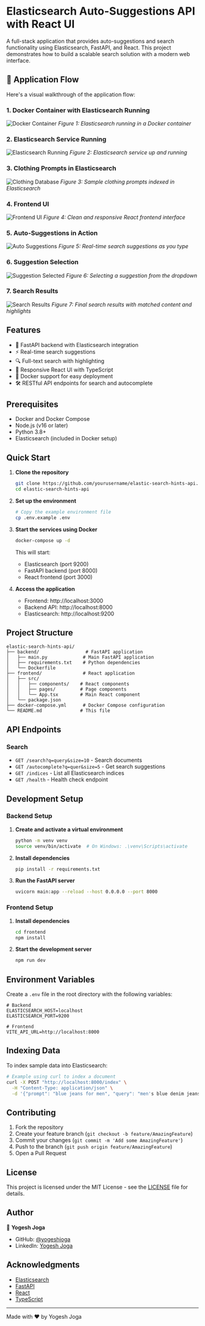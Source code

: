 # Elasticsearch Auto-Suggestions API with React UI

A full-stack application that provides auto-suggestions and search functionality using Elasticsearch, FastAPI, and React. This project demonstrates how to build a scalable search solution with a modern web interface.

## 🎥 Application Flow

Here's a visual walkthrough of the application flow:

### 1. Docker Container with Elasticsearch Running
![Docker Container](stock/docker_elastic_search.png)
*Figure 1: Elasticsearch running in a Docker container*

### 2. Elasticsearch Service Running
![Elasticsearch Running](stock/Elastic_search_running.png)
*Figure 2: Elasticsearch service up and running*

### 3. Clothing Prompts in Elasticsearch
![Clothing Database](stock/clothing_prompts_image.png)
*Figure 3: Sample clothing prompts indexed in Elasticsearch*

### 4. Frontend UI
![Frontend UI](stock/frontend_home.png)
*Figure 4: Clean and responsive React frontend interface*

### 5. Auto-Suggestions in Action
![Auto Suggestions](stock/auto_suggestions.png)
*Figure 5: Real-time search suggestions as you type*

### 6. Suggestion Selection
![Suggestion Selected](stock/auto_suggestions_selected.png)
*Figure 6: Selecting a suggestion from the dropdown*

### 7. Search Results
![Search Results](stock/after_search_auto_suggestions_final_results.png)
*Figure 7: Final search results with matched content and highlights*

## Features

- 🚀 FastAPI backend with Elasticsearch integration
- ⚡ Real-time search suggestions
- 🔍 Full-text search with highlighting
- 📱 Responsive React UI with TypeScript
- 🐳 Docker support for easy deployment
- 🛠️ RESTful API endpoints for search and autocomplete

## Prerequisites

- Docker and Docker Compose
- Node.js (v16 or later)
- Python 3.8+
- Elasticsearch (included in Docker setup)

## Quick Start

1. **Clone the repository**
   ```bash
   git clone https://github.com/yourusername/elastic-search-hints-api.git
   cd elastic-search-hints-api
   ```

2. **Set up the environment**
   ```bash
   # Copy the example environment file
   cp .env.example .env
   ```

3. **Start the services using Docker**
   ```bash
   docker-compose up -d
   ```
   This will start:
   - Elasticsearch (port 9200)
   - FastAPI backend (port 8000)
   - React frontend (port 3000)

4. **Access the application**
   - Frontend: http://localhost:3000
   - Backend API: http://localhost:8000
   - Elasticsearch: http://localhost:9200

## Project Structure

```
elastic-search-hints-api/
├── backend/                 # FastAPI application
│   ├── main.py             # Main FastAPI application
│   ├── requirements.txt    # Python dependencies
│   └── Dockerfile
├── frontend/               # React application
│   ├── src/
│   │   ├── components/    # React components
│   │   ├── pages/         # Page components
│   │   └── App.tsx        # Main React component
│   └── package.json
├── docker-compose.yml      # Docker Compose configuration
└── README.md              # This file
```

## API Endpoints

### Search
- `GET /search?q=query&size=10` - Search documents
- `GET /autocomplete?q=quer&size=5` - Get search suggestions
- `GET /indices` - List all Elasticsearch indices
- `GET /health` - Health check endpoint

## Development Setup

### Backend Setup

1. **Create and activate a virtual environment**
   ```bash
   python -m venv venv
   source venv/bin/activate  # On Windows: .\venv\Scripts\activate
   ```

2. **Install dependencies**
   ```bash
   pip install -r requirements.txt
   ```

3. **Run the FastAPI server**
   ```bash
   uvicorn main:app --reload --host 0.0.0.0 --port 8000
   ```

### Frontend Setup

1. **Install dependencies**
   ```bash
   cd frontend
   npm install
   ```

2. **Start the development server**
   ```bash
   npm run dev
   ```

## Environment Variables

Create a `.env` file in the root directory with the following variables:

```env
# Backend
ELASTICSEARCH_HOST=localhost
ELASTICSEARCH_PORT=9200

# Frontend
VITE_API_URL=http://localhost:8000
```

## Indexing Data

To index sample data into Elasticsearch:

```bash
# Example using curl to index a document
curl -X POST "http://localhost:8000/index" \
  -H "Content-Type: application/json" \
  -d '{"prompt": "blue jeans for men", "query": "men's blue denim jeans"}'
```

## Contributing

1. Fork the repository
2. Create your feature branch (`git checkout -b feature/AmazingFeature`)
3. Commit your changes (`git commit -m 'Add some AmazingFeature'`)
4. Push to the branch (`git push origin feature/AmazingFeature`)
5. Open a Pull Request

## License

This project is licensed under the MIT License - see the [LICENSE](LICENSE) file for details.

## Author

👤 **Yogesh Joga**

- GitHub: [@yogeshjoga](https://github.com/yogeshjoga)
- LinkedIn: [Yogesh Joga](https://linkedin.com/in/yogeshjoga)

## Acknowledgments

- [Elasticsearch](https://www.elastic.co/)
- [FastAPI](https://fastapi.tiangolo.com/)
- [React](https://reactjs.org/)
- [TypeScript](https://www.typescriptlang.org/)

---

Made with ❤️ by Yogesh Joga